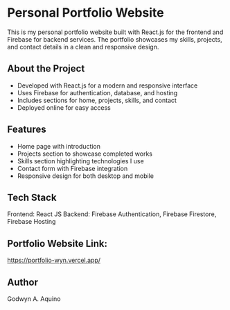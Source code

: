 # Personal Portfolio Website

This is my personal portfolio website built with React.js for the frontend and Firebase for backend services. The portfolio showcases my skills, projects, and contact details in a clean and responsive design.

## About the Project
- Developed with React.js for a modern and responsive interface  
- Uses Firebase for authentication, database, and hosting  
- Includes sections for home, projects, skills, and contact  
- Deployed online for easy access  

## Features
- Home page with introduction  
- Projects section to showcase completed works  
- Skills section highlighting technologies I use  
- Contact form with Firebase integration  
- Responsive design for both desktop and mobile  

## Tech Stack
Frontend: React JS
Backend: Firebase Authentication, Firebase Firestore, Firebase Hosting  

## Portfolio Website Link:
https://portfolio-wyn.vercel.app/


## Author
Godwyn A. Aquino





